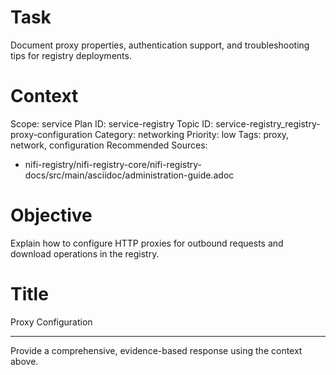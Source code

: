 # Task
Document proxy properties, authentication support, and troubleshooting tips for registry deployments.

# Context
Scope: service
Plan ID: service-registry
Topic ID: service-registry_registry-proxy-configuration
Category: networking
Priority: low
Tags: proxy, network, configuration
Recommended Sources:
- nifi-registry/nifi-registry-core/nifi-registry-docs/src/main/asciidoc/administration-guide.adoc

# Objective
Explain how to configure HTTP proxies for outbound requests and download operations in the registry.

# Title
Proxy Configuration

---

Provide a comprehensive, evidence-based response using the context above.
